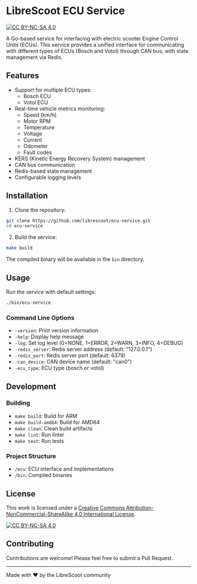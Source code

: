 # LibreScoot ECU Service

[![CC BY-NC-SA 4.0][cc-by-nc-sa-shield]][cc-by-nc-sa]

A Go-based service for interfacing with electric scooter Engine Control Units (ECUs). This service provides a unified interface for communicating with different types of ECUs (Bosch and Votol) through CAN bus, with state management via Redis.

## Features

- Support for multiple ECU types:
  - Bosch ECU
  - Votol ECU
- Real-time vehicle metrics monitoring:
  - Speed (km/h)
  - Motor RPM
  - Temperature
  - Voltage
  - Current
  - Odometer
  - Fault codes
- KERS (Kinetic Energy Recovery System) management
- CAN bus communication
- Redis-based state management
- Configurable logging levels

## Installation

1. Clone the repository:
```bash
git clone https://github.com/librescoot/ecu-service.git
cd ecu-service
```

2. Build the service:
```bash
make build
```

The compiled binary will be available in the `bin` directory.

## Usage

Run the service with default settings:
```bash
./bin/ecu-service
```

### Command Line Options

- `-version`: Print version information
- `-help`: Display help message
- `-log`: Set log level (0=NONE, 1=ERROR, 2=WARN, 3=INFO, 4=DEBUG)
- `-redis_server`: Redis server address (default: "127.0.0.1")
- `-redis_port`: Redis server port (default: 6379)
- `-can_device`: CAN device name (default: "can0")
- `-ecu_type`: ECU type (bosch or votol)

## Development

### Building

- `make build`: Build for ARM
- `make build-amd64`: Build for AMD64
- `make clean`: Clean build artifacts
- `make lint`: Run linter
- `make test`: Run tests

### Project Structure

- `/ecu`: ECU interface and implementations
- `/bin`: Compiled binaries

## License

This work is licensed under a
[Creative Commons Attribution-NonCommercial-ShareAlike 4.0 International License][cc-by-nc-sa].

[![CC BY-NC-SA 4.0][cc-by-nc-sa-image]][cc-by-nc-sa]

[cc-by-nc-sa]: http://creativecommons.org/licenses/by-nc-sa/4.0/
[cc-by-nc-sa-image]: https://licensebuttons.net/l/by-nc-sa/4.0/88x31.png
[cc-by-nc-sa-shield]: https://img.shields.io/badge/License-CC%20BY--NC--SA%204.0-lightgrey.svg

## Contributing

Contributions are welcome! Please feel free to submit a Pull Request.

---

Made with ❤️ by the LibreScoot community
